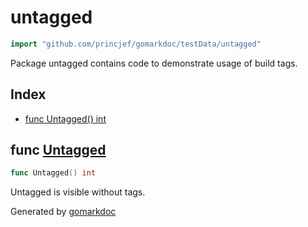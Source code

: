 <!-- Code generated by gomarkdoc. DO NOT EDIT -->

# untagged

```go
import "github.com/princjef/gomarkdoc/testData/untagged"
```

Package untagged contains code to demonstrate usage of build tags.

## Index

- [func Untagged() int](<#func-untagged>)


## func [Untagged](<https://github.com/princjef/gomarkdoc/blob/master/testData/untagged/untagged.go#L5>)

```go
func Untagged() int
```

Untagged is visible without tags.

Generated by [gomarkdoc](<https://github.com/princjef/gomarkdoc>)
